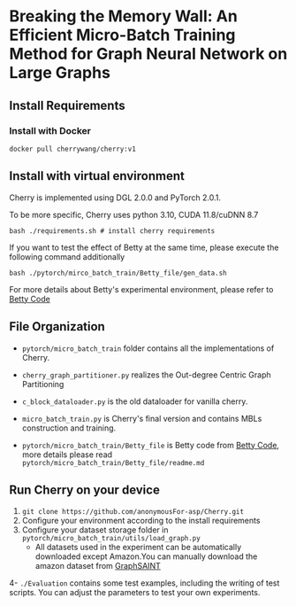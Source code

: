 # Breaking the Memory Wall: An Efficient Micro-Batch Training Method for Graph Neural Network on Large Graphs

## Install Requirements

### Install with Docker

```shell
docker pull cherrywang/cherry:v1
```

## Install with virtual environment

Cherry is implemented using DGL 2.0.0 and PyTorch 2.0.1.

To be more specific, Cherry uses python 3.10, CUDA 11.8/cuDNN 8.7

```shell
bash ./requirements.sh # install cherry requirements
```

If you want to test the effect of Betty at the same time, please execute the following command additionally

```shell
bash ./pytorch/mirco_batch_train/Betty_file/gen_data.sh
```

For more details about Betty's experimental environment, please refer to [Betty Code](https://zenodo.org/records/7439846)

## File Organization

- `pytorch/micro_batch_train` folder contains all the implementations of Cherry.

- `cherry_graph_partitioner.py` realizes the Out-degree Centric Graph Partitioning

- `c_block_dataloader.py` is the old dataloader for vanilla cherry.

- `micro_batch_train.py` is Cherry's final version and contains MBLs construction and training.

- `pytorch/micro_batch_train/Betty_file` is Betty code from [Betty Code](https://zenodo.org/records/7439846), more details please read `pytorch/micro_batch_train/Betty_file/readme.md`

## Run Cherry on your device

1. `git clone https://github.com/anonymousFor-asp/Cherry.git`
2. Configure your environment according to the install requirements
3. Configure your dataset storage folder in `pytorch/micro_batch_train/utils/load_graph.py`
   - All datasets used in the experiment can be automatically downloaded except Amazon.You can manually download the amazon dataset from [GraphSAINT](https://github.com/GraphSAINT/GraphSAINT)

4- `./Evaluation` contains some test examples, including the writing of test scripts. You can adjust the parameters to test your own experiments.